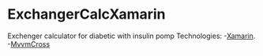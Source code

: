 # ExchangerCalcXamarin
Exchenger calculator for diabetic with insulin pomp
Technologies:
-[Xamarin](https://www.xamarin.com/).
-[MvvmCross](https://www.mvvmcross.com/)
